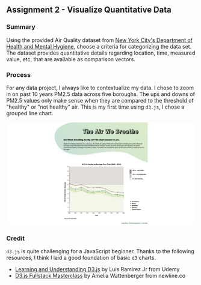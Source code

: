 ## Assignment 2 - Visualize Quantitative Data

### Summary

Using the provided Air Quality dataset from [New York City's Department of Health and Mental Hygiene](https://data.cityofnewyork.us/Environment/Air-Quality/c3uy-2p5r), choose a criteria for categorizing the data set. The dataset provides quantitative details regarding location, time, measured value, etc, that are available as comparison vectors. 

### Process

For any data project, I always like to contextualize my data. I chose to zoom in on past 10 years PM2.5 data across five boroughs. The ups and downs of PM2.5 values only make sense when they are compared to the threshold of "healthy" or "not healthy" air. This is my first time using `d3.js`, I chose a grouped line chart. 

<img src="./Yang Zhao_Assignment 2_Screenshot.png" width="800" alt="Graph Screenshot">

### Credit
`d3.js` is quite challenging for a JavaScript beginner. Thanks to the following resources, I think I laid a good foundation of basic `d3` charts. 

- [Learning and Understanding D3.js](https://www.udemy.com/course/learn-d3js-for-data-visualization/) by Luis Ramirez Jr from Udemy
- [D3.js Fullstack Masterclass](https://www.newline.co/courses/fullstack-d3-masterclass) by Amelia Wattenberger from newline.co
